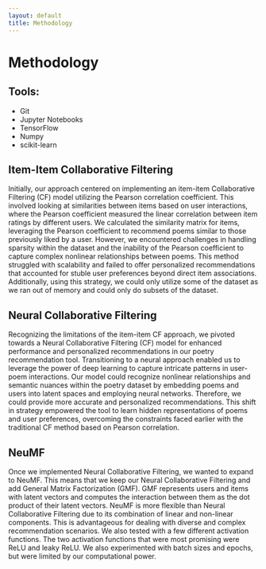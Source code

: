 ```yaml
---
layout: default
title: Methodology
---
```

# Methodology

## Tools:
- Git
- Jupyter Notebooks
- TensorFlow
- Numpy
- scikit-learn

## Item-Item Collaborative Filtering
Initially, our approach centered on implementing an item-item Collaborative Filtering (CF) model utilizing the Pearson correlation coefficient. This involved looking at similarities between items based on user interactions, where the Pearson coefficient measured the linear correlation between item ratings by different users. We calculated the similarity matrix for items, leveraging the Pearson coefficient to recommend poems similar to those previously liked by a user. However, we encountered challenges in handling sparsity within the dataset and the inability of the Pearson coefficient to capture complex nonlinear relationships between poems. This method struggled with scalability and failed to offer personalized recommendations that accounted for stuble user preferences beyond direct item associations. Additionally, using this strategy, we could only utilize some of the dataset as we ran out of memory and could only do subsets of the dataset.

## Neural Collaborative Filtering
Recognizing the limitations of the item-item CF approach, we pivoted towards a Neural Collaborative Filtering (CF) model for enhanced performance and personalized recommendations in our poetry recommendation tool. Transitioning to a neural approach enabled us to leverage the power of deep learning to capture intricate patterns in user-poem interactions. Our model could recognize nonlinear relationships and semantic nuances within the poetry dataset by embedding poems and users into latent spaces and employing neural networks. Therefore, we could provide more accurate and personalized recommendations. This shift in strategy empowered the tool to learn hidden representations of poems and user preferences, overcoming the constraints faced earlier with the traditional CF method based on Pearson correlation.

## NeuMF
Once we implemented Neural Collaborative Filtering, we wanted to expand to NeuMF. This means that we keep our Neural Collaborative Filtering and add General Matrix Factorization (GMF). GMF represents users and items with latent vectors and computes the interaction between them as the dot product of their latent vectors. NeuMF is more flexible than Neural Collaborative Filtering due to its combination of linear and non-linear components. This is advantageous for dealing with diverse and complex recommendation scenarios. We also tested with a few different activation functions. The two activation functions that were most promising were ReLU and leaky ReLU. We also experimented with batch sizes and epochs, but were limited by our computational power. 
